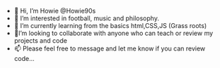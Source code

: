 - 👋 Hi, I’m Howie @Howie90s
- 🔋 I’m interested in football, music and philosophy.
- 🌱 I’m currently learning from the basics html,CSS,JS (Grass roots) 
- 💯I’m looking to collaborate with anyone who can teach or review my projects and code 
- 📫 Please feel free to message and let me know if you can review code...

<!---
Howie90s/Howie90s is a ✨ special ✨ repository because its `README.md` (this file) appears on your GitHub profile.
You can click the Preview link to take a look at your changes.
--->

